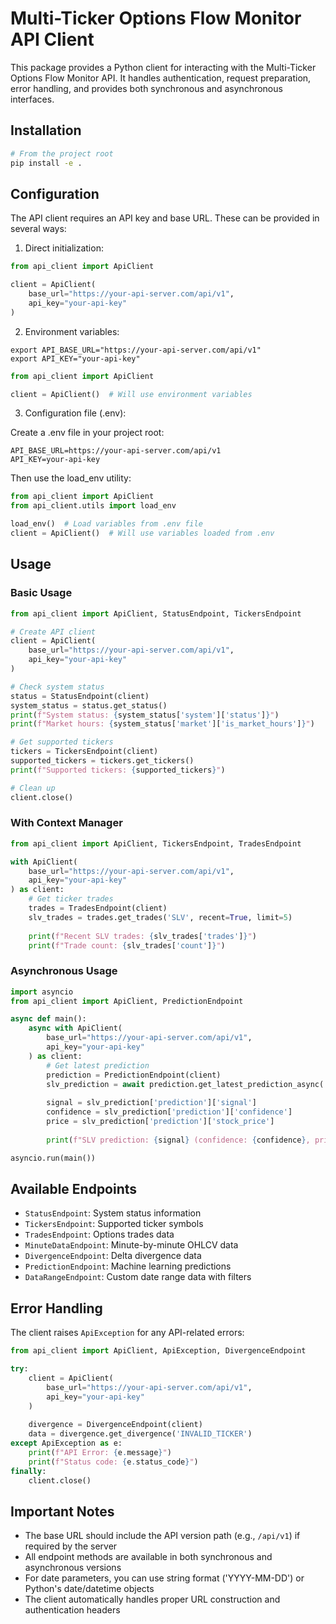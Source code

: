 # Multi-Ticker Options Flow Monitor API Client

This package provides a Python client for interacting with the Multi-Ticker Options Flow Monitor API. It handles authentication, request preparation, error handling, and provides both synchronous and asynchronous interfaces.

## Installation

```bash
# From the project root
pip install -e .
```

## Configuration

The API client requires an API key and base URL. These can be provided in several ways:

1. Direct initialization:

```python
from api_client import ApiClient

client = ApiClient(
    base_url="https://your-api-server.com/api/v1",
    api_key="your-api-key"
)
```

2. Environment variables:

```
export API_BASE_URL="https://your-api-server.com/api/v1"
export API_KEY="your-api-key"
```

```python
from api_client import ApiClient

client = ApiClient()  # Will use environment variables
```

3. Configuration file (.env):

Create a .env file in your project root:
```
API_BASE_URL=https://your-api-server.com/api/v1
API_KEY=your-api-key
```

Then use the load_env utility:
```python
from api_client import ApiClient
from api_client.utils import load_env

load_env()  # Load variables from .env file
client = ApiClient()  # Will use variables loaded from .env
```

## Usage

### Basic Usage

```python
from api_client import ApiClient, StatusEndpoint, TickersEndpoint

# Create API client
client = ApiClient(
    base_url="https://your-api-server.com/api/v1",
    api_key="your-api-key"
)

# Check system status
status = StatusEndpoint(client)
system_status = status.get_status()
print(f"System status: {system_status['system']['status']}")
print(f"Market hours: {system_status['market']['is_market_hours']}")

# Get supported tickers
tickers = TickersEndpoint(client)
supported_tickers = tickers.get_tickers()
print(f"Supported tickers: {supported_tickers}")

# Clean up
client.close()
```

### With Context Manager

```python
from api_client import ApiClient, TickersEndpoint, TradesEndpoint

with ApiClient(
    base_url="https://your-api-server.com/api/v1",
    api_key="your-api-key"
) as client:
    # Get ticker trades
    trades = TradesEndpoint(client)
    slv_trades = trades.get_trades('SLV', recent=True, limit=5)
    
    print(f"Recent SLV trades: {slv_trades['trades']}")
    print(f"Trade count: {slv_trades['count']}")
```

### Asynchronous Usage

```python
import asyncio
from api_client import ApiClient, PredictionEndpoint

async def main():
    async with ApiClient(
        base_url="https://your-api-server.com/api/v1",
        api_key="your-api-key"
    ) as client:
        # Get latest prediction
        prediction = PredictionEndpoint(client)
        slv_prediction = await prediction.get_latest_prediction_async('SLV')
        
        signal = slv_prediction['prediction']['signal']
        confidence = slv_prediction['prediction']['confidence']
        price = slv_prediction['prediction']['stock_price']
        
        print(f"SLV prediction: {signal} (confidence: {confidence}, price: {price})")

asyncio.run(main())
```

## Available Endpoints

- `StatusEndpoint`: System status information
- `TickersEndpoint`: Supported ticker symbols
- `TradesEndpoint`: Options trades data
- `MinuteDataEndpoint`: Minute-by-minute OHLCV data
- `DivergenceEndpoint`: Delta divergence data
- `PredictionEndpoint`: Machine learning predictions
- `DataRangeEndpoint`: Custom date range data with filters

## Error Handling

The client raises `ApiException` for any API-related errors:

```python
from api_client import ApiClient, ApiException, DivergenceEndpoint

try:
    client = ApiClient(
        base_url="https://your-api-server.com/api/v1",
        api_key="your-api-key"
    )
    
    divergence = DivergenceEndpoint(client)
    data = divergence.get_divergence('INVALID_TICKER')
except ApiException as e:
    print(f"API Error: {e.message}")
    print(f"Status code: {e.status_code}")
finally:
    client.close()
```

## Important Notes

- The base URL should include the API version path (e.g., `/api/v1`) if required by the server
- All endpoint methods are available in both synchronous and asynchronous versions
- For date parameters, you can use string format ('YYYY-MM-DD') or Python's date/datetime objects
- The client automatically handles proper URL construction and authentication headers